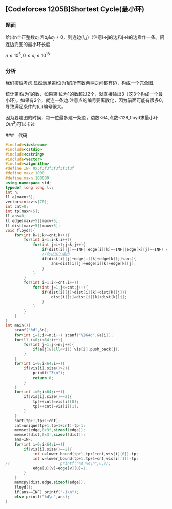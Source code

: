 ## [Codeforces 1205B]Shortest Cycle(最小环)

### 题面

给出n个正整数$a_i$,若$a_i \& a_j \neq 0$，则连边$(i,j)$（注意i->j的边和j->i的边看作一条。问连边完图的最小环长度

$n \leq 10^5,0 \leq a_i \leq 10^{18}$

### 分析

我们按位考虑.显然满足第i位为1的所有数两两之间都有边，构成一个完全图.

统计第i位为1的数，如果第i位为1的数超过2个，就直接输出3（这3个构成一个最小环)。如果有2个，就连一条边.注意点的编号要离散化，因为前面可能有很多0，导致满足条件的(i,j)编号很大。

因为要建图的时候，每一位最多建一条边，边数<64,点数<128,floyd求最小环$O(n^3)$可以卡过

###　代码

```cpp
#include<iostream>
#include<cstdio>
#include<cstring>
#include<vector>
#include<algorithm>
#define INF 0x3f3f3f3f3f3f3f3f
#define maxv 1000
#define maxn 100000
using namespace std;
typedef long long ll;
int n;
ll a[maxn+5];
vector<int>vis[70];
int cnt=0;
int tp[maxn+5];
ll ans=0;
ll edge[maxv+5][maxv+5];
ll dist[maxv+5][maxv+5];
void floyd(){
	for(int k=1;k<=cnt;k++){
		for(int i=1;i<k;i++){
			for(int j=i+1;j<k;j++){
				if(dist[i][j]==INF||edge[i][k]==INF||edge[k][j]==INF) continue;
				//防止加法溢出 
				if(dist[i][j]+edge[i][k]+edge[k][j]<ans){
					ans=dist[i][j]+edge[i][k]+edge[k][j];
				}
			} 
		}
		for(int i=1;i<=cnt;i++){
			for(int j=1;j<=cnt;j++){
				if(dist[i][j]>dist[i][k]+dist[k][j]){
					dist[i][j]=dist[i][k]+dist[k][j];
				}
			}
		}
	}
}
int main(){
	scanf("%d",&n);
	for(int i=1;i<=n;i++) scanf("%I64d",&a[i]);
	for(ll i=0;i<64;i++){
		for(int j=1;j<=n;j++){
			if(a[j]&(1ll<<i)) vis[i].push_back(j);
		}
	}
	for(int i=0;i<64;i++){
		if(vis[i].size()>2){
			printf("3\n");
			return 0;
		}
	}
	for(int i=0;i<64;i++){
		if(vis[i].size()==2){
			tp[++cnt]=vis[i][0];
			tp[++cnt]=vis[i][1];
		}
	}
	sort(tp+1,tp+1+cnt);
	cnt=unique(tp+1,tp+1+cnt)-tp-1;
	memset(edge,0x3f,sizeof(edge));
	memset(dist,0x3f,sizeof(dist));
	ans=INF;
	for(int i=0;i<64;i++){
		if(vis[i].size()==2){
			int u=lower_bound(tp+1,tp+1+cnt,vis[i][0])-tp;
			int v=lower_bound(tp+1,tp+1+cnt,vis[i][1])-tp;
//						printf("%d %d\n",u,v);
			edge[u][v]=edge[v][u]=1;
		}
	}
	memcpy(dist,edge,sizeof(edge));
	floyd();
	if(ans==INF) printf("-1\n");
	else printf("%d\n",ans); 
}

```



